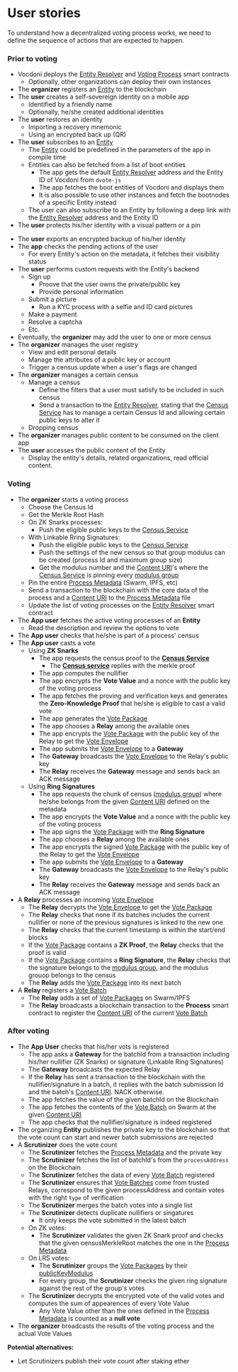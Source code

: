 # User stories

To understand how a decentralized voting process works, we need to define the sequence of actions that are expected to happen.

### Prior to voting

- Vocdoni deploys the [Entity Resolver](/protocol/smart-contracts?id=entity-resolver) and [Voting Process](/protocol/smart-contracts?id=voting-process) smart contracts
  - Optionally, other organizations can deploy their own instances
- The **organizer** registers an [Entity](/protocol/entity-metadata) to the blockchain
- The **user** creates a self-sovereign identity on a mobile app
  - Identified by a friendly name
  - Optionally, he/she created additional identities
- The **user** restores an identity
	- Importing a recovery mnemonic
	- Using an encrypted back up (QR)
- The **user** subscribes to an [Entity](/protocol/entity-metadata)
	- The [Entity](/protocol/entity-metadata) could be predefined in the parameters of the app in compile time
	- Entities can also be fetched from a list of boot entities
		- The app gets the default [Entity Resolver](/protocol/smart-contracts?id=entity-resolver) address and the Entity ID of Vocdoni from `dvote-js`
		- The app fetches the boot entities of Vocdoni and displays them
		- It is also possible to use other instances and fetch the bootnodes of a specific Entity instead
	- The user can also subscribe to an Entity by following a deep link with the [Entity Resolver](/protocol/smart-contracts?id=entity-resolver) address and the Entity ID
- The **user** protects his/her identity with a visual pattern or a pin
<!-- - The **user** unlocks the app to access the content -->
- The **user** exports an encrypted backup of his/her identity
- The **app** checks the pending actions of the user
	- For every Entity's action on the metadata, it fetches their visibility status
- The **user** performs custom requests with the Entity's backend
	- Sign up
		- Proove that the user owns the private/public key
		- Provide personal information
	- Submit a picture
		- Run a KYC process with a selfie and ID card pictures
	- Make a payment
	- Resolve a captcha
	- Etc.
- Eventually, the **organizer** may add the user to one or more census
- The **organizer** manages the user registry
	- View and edit personal details
	- Manage the attributes of a public key or account
	- Trigger a census update when a user's flags are changed
- The **organizer** manages a certain census
	- Manage a census
		- Define the filters that a user must satisfy to be included in such census
		- Send a transaction to the [Entity Resolver](/protocol/smart-contracts?id=entity-resolver), stating that the [Census Service](/protocol/architecture?id=census-service) has to manage a certain Census Id and allowing certain public keys to alter it
	- Dropping census
- The **organizer** manages public content to be consumed on the client app
- The **user** accesses the public content of the Entity
	- Display the entity's details, related organizations, read official content.

### Voting

- The **organizer** starts a voting process
	- Choose the Census Id
	- Get the Merkle Root Hash
	<!-- - Publish the Merkle Tree to Swarm -->
	- On ZK Snarks processes:
		- Push the eligible public keys to the [Census Service](/protocol/architecture?id=census-service)
	- With Linkable Rring Signatures:
		- Push the eligible public keys to the [Census Service](/protocol/architecture?id=census-service)
		- Push the settings of the new census so that group modulus can be created (process Id and maximum group size)
		- Get the modulus number and the [Content URI](/protocol/data-schema?id=content-uri)'s where the [Census Service](/protocol/architecture?id=census-service) is pinning every [modulus group](/protocol/franchise-proof?id=_2-create-census-rings)
	- Pin the entire [Process Metadata](/protocol/data-schema?id=process-metadata) (Swarm, IPFS, etc)
	- Send a transaction to the blockchain with the core data of the process and a [Content URI](/protocol/data-schema?id=content-uri) to the[ Process Metadata](/protocol/data-schema?id=process-metadata) file
	- Update the list of voting processes on the [Entity Resolver](/protocol/smart-contracts?id=entity-resolver) smart contract
- The **App user** fetches the active voting processes of an **Entity**
	- Read the description and review the options to vote
- The **App user** checks that he/she is part of a process' census
- The **App user** casts a vote
	- Using **ZK Snarks**
		- The app requests the census proof to the **[Census Service](/protocol/architecture?id=census-service)**
			- The **[Census service](/protocol/architecture?id=census-service)** replies with the merkle proof
		- The app computes the nullifier
		- The app encrypts the **Vote Value** and a nonce with the public key of the voting process
		- The app fetches the proving and verification keys and generates the **Zero-Knowledge Proof** that he/she is eligible to cast a valid vote
		- The app generates the [Vote Package](/protocol/data-schema?id=vote-package-zk-snarks)
		<!-- - ~POW~ -->
		- The app chooses a **Relay** among the available ones
		- The app encrypts the [Vote Package](/protocol/data-schema?id=vote-package-zk-snarks) with the public key of the Relay to get the [Vote Envelope](/protocol/data-schema?id=vote-envelope-zk-snarks)
		- The app submits the [Vote Envelope](/protocol/data-schema?id=vote-envelope-zk-snarks) to a **Gateway**
		- The **Gateway** broadcasts the [Vote Envelope](/protocol/data-schema?id=vote-envelope-zk-snarks) to the Relay's public key
		- The **Relay** receives the **Gateway** message and sends back an ACK message
	- Using **Ring Signatures**
		- The app requests the chunk of census ([modulus group](/protocol/franchise-proof?id=_2-create-census-rings)) where he/she belongs from the given [Content URI](/protocol/data-schema?id=content-uri) defined on the metadata
		- The app encrypts the **Vote Value** and a nonce with the public key of the voting process
		- The app signs the [Vote Package](/protocol/data-schema?id=vote-package-ring-signature) with the **Ring Signature**
		<!-- - ~POW~ -->
		- The app chooses a **Relay** among the available ones
		- The app encrypts the signed [Vote Package](/protocol/data-schema?id=vote-package-ring-signature) with the public key of the Relay to get the [Vote Envelope](/protocol/data-schema?id=vote-envelope-ring-signature)
		- The app submits the [Vote Envelope](/protocol/data-schema?id=vote-envelope-ring-signature) to a **Gateway**
		- The **Gateway** broadcasts the [Vote Envelope](/protocol/data-schema?id=vote-envelope-ring-signature) to the Relay's public key
		- The **Relay** receives the **Gateway** message and sends back an ACK message
- A **Relay** processes an incoming [Vote Envelope](/protocol/data-schema?id=vote-envelope)
	- The **Relay** decrypts the [Vote Envelope](/protocol/data-schema?id=vote-envelope) to get the [Vote Package](/protocol/data-schema?id=vote-package)
	- The **Relay** checks that none if its batches includes the current nullifier or none of the previous signatures is linked to the  new one
	- The **Relay** checks that the current timestamp is within the start/end blocks
	- If the [Vote Package](/protocol/data-schema?id=vote-package) contains a **ZK Proof**, the **Relay** checks that the proof is valid
	- If the [Vote Package](/protocol/data-schema?id=vote-package) contains a **Ring Signature**, the **Relay** checks that the signature belongs to the [modulus group](/protocol/franchise-proof?id=_2-create-census-rings), and the modulus grouop belongs to the census
	- The **Relay** adds the [Vote Package](/protocol/data-schema?id=vote-package) into its next batch
- A **Relay** registers a [Vote Batch](/protocol/data-schema?id=vote-batch)
	- The **Relay** adds a set of [Vote Packages](/protocol/data-schema?id=vote-package) on Swarm/IPFS
	- The **Relay** broadcasts a blockchain transaction to the **Process** smart contract to register the [Content URI](/protocol/data-schema?id=content-uri) of the current [Vote Batch](/protocol/data-schema?id=vote-batch)
  
### After voting

- The **App User** checks that his/her vots is registered
	- The app asks a **Gateway** for the batchId from a transaction including his/her nullifier (ZK Snarks) or signature (Linkable Ring Signatures)
	- The **Gateway** broadcasts the expected Relay
	- If the **Relay** has sent a transaction to the blockchain with the nullifier/signature in a batch, it replies with the batch submission Id and the batch's [Content URI](/protocol/data-schema?id=content-uri). NACK otherwise.
	- The app fetches the value of the given batchId on the Blockchain
	- The app fetches the contents of the [Vote Batch](/protocol/data-schema?id=vote-batch) on Swarm at the given [Content URI](/protocol/data-schema?id=content-uri)
	- The app checks that the nullifier/signature is indeed registered
- The organizing **Entity** publishes the private key to the blockchain so that the vote count can start and newer batch submissions are rejected
- A **Scrutinizer** does the vote count
	- The **Scrutinizer** fetches the [Process Metadata](/protocol/data-schema?id=process-metadata) and the private key
	- The **Scrutinizer** fetches the list of batchId's from the `processAddress` on the Blockchain
	- The **Scrutinizer** fetches the data of every [Vote Batch](/protocol/data-schema?id=vote-batch) registered
	- The **Scrutinizer** ensures that [Vote Batches](/protocol/data-schema?id=vote-batch) come from trusted Relays, correspond to the given processAddress and contain votes with the right `type` of verification
	- The **Scrutinizer** merges the batch votes into a single list
	- The **Scrutinizer** detects duplicate nullifiers or singatures
		- It only keeps the vote submitted in the latest batch
	- On ZK votes:
		- The **Scrutinizer** validates the given ZK Snark proof and checks that the given censusMerkleRoot matches the one in the [Process Metadata](/protocol/data-schema?id=process-metadata)
	- On LRS votes: 
		- The **Scrutinizer** groups the [Vote Packages](/protocol/data-schema?id=vote-package) by their [publicKeyModulus](/protocol/franchise-proof?id=_2-create-census-rings)
		- For every group, the **Scrutinizer** checks the given ring signature against the rest of the group's votes
	- The **Scrutinizer** decrypts the encrypted vote of the valid votes and computes the sum of appearences of every Vote Value
		- Any Vote Value other than the ones defined in the [Process Metadata](/protocol/data-schema?id=process-metadata) is counted as a **null vote**
- The **organizer** broadcasts the results of the voting process and the actual Vote Values

**Potential alternatives:**
- Let Scrutinizers publish their vote count after staking ether
